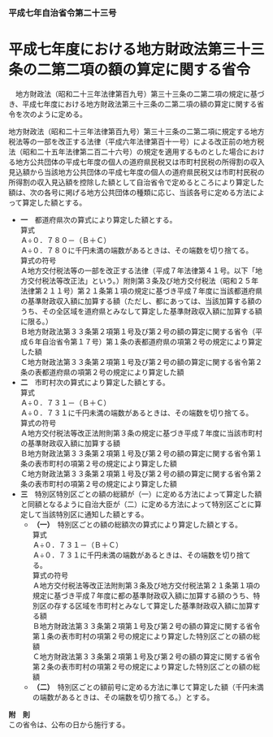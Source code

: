 ### 平成七年自治省令第二十三号  
# 平成七年度における地方財政法第三十三条の二第二項の額の算定に関する省令  
　地方財政法（昭和二十三年法律第百九号）第三十三条の二第二項の規定に基づき、平成七年度における地方財政法第三十三条の二第二項の額の算定に関する省令を次のように定める。  
  
地方財政法（昭和二十三年法律第百九号）第三十三条の二第二項に規定する地方税法等の一部を改正する法律（平成六年法律第百十一号）による改正前の地方税法（昭和二十五年法律第二百二十六号）の規定を適用するものとした場合における地方公共団体の平成七年度の個人の道府県民税又は市町村民税の所得割の収入見込額から当該地方公共団体の平成七年度の個人の道府県民税又は市町村民税の所得割の収入見込額を控除した額として自治省令で定めるところにより算定した額は、次の各号に掲げる地方公共団体の種類に応じ、当該各号に定める方法によって算定した額とする。  
* **一**　都道府県次の算式により算定した額とする。  
算式  
Ａ÷０．７８０－（Ｂ＋Ｃ）  
Ａ÷０．７８０に千円未満の端数があるときは、その端数を切り捨てる。  
算式の符号  
Ａ地方交付税法等の一部を改正する法律（平成７年法律第４１号。以下「地方交付税法等改正法」という。）附則第３条及び地方交付税法（昭和２５年法律第２１１号）第２１条第１項の規定に基づき平成７年度に当該都道府県の基準財政収入額に加算する額（ただし、都にあっては、当該加算する額のうち、その全区域を道府県とみなして算定した基準財政収入額に加算する額に限る。）  
Ｂ地方財政法第３３条第２項第１号及び第２号の額の算定に関する省令（平成６年自治省令第１７号）第１条の表都道府県の項第２号の規定により算定した額  
Ｃ地方財政法第３３条第２項第１号及び第２号の額の算定に関する省令第２条の表都道府県の項第２号の規定により算定した額  
* **二**　市町村次の算式により算定した額とする。  
算式  
Ａ÷０．７３１－（Ｂ＋Ｃ）  
Ａ÷０．７３１に千円未満の端数があるときは、その端数を切り捨てる。  
算式の符号  
Ａ地方交付税法等改正法附則第３条の規定に基づき平成７年度に当該市町村の基準財政収入額に加算する額  
Ｂ地方財政法第３３条第２項第１号及び第２号の額の算定に関する省令第１条の表市町村の項第２号の規定により算定した額  
Ｃ地方財政法第３３条第２項第１号及び第２号の額の算定に関する省令第２条の表市町村の項第２号の規定により算定した額  
* **三**　特別区特別区ごとの額の総額が（一）に定める方法によって算定した額と同額となるように自治大臣が（二）に定める方法によって特別区ごとに算定して当該特別区に通知した額とする。  
	* **（一）**　特別区ごとの額の総額次の算式により算定した額とする。  
算式  
Ａ÷０．７３１－（Ｂ＋Ｃ）  
Ａ÷０．７３１に千円未満の端数があるときは、その端数を切り捨てる。  
算式の符号  
Ａ地方交付税法等改正法附則第３条及び地方交付税法第２１条第１項の規定に基づき平成７年度に都の基準財政収入額に加算する額のうち、特別区の存する区域を市町村とみなして算定した基準財政収入額に加算する額  
Ｂ地方財政法第３３条第２項第１号及び第２号の額の算定に関する省令第１条の表市町村の項第２号の規定により算定した特別区ごとの額の総額  
Ｃ地方財政法第３３条第２項第１号及び第２号の額の算定に関する省令第２条の表市町村の項第２号の規定により算定した特別区ごとの額の総額  
	* **（二）**　特別区ごとの額前号に定める方法に準じて算定した額（千円未満の端数があるときは、その端数を切り捨てる。）とする。  
  
**附　則**  
この省令は、公布の日から施行する。  
  
